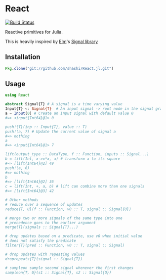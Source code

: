 # React

[![Build Status](https://travis-ci.org/shashi/React.jl.png)](https://travis-ci.org/shashi/React.jl)

Reactive primitives for Julia.

This is heavily inspired by [Elm](http://elm-lang.org/)'s [Signal library](http://library.elm-lang.org/catalog/evancz-Elm/0.12/Signal)

## Installation

```julia
Pkg.clone("git://github.com/shashi/React.jl.git")
```

## Usage

```julia
using React

abstract Signal{T} # A signal is a time varying value
Input{T} <: Signal{T}  # An input signal -> root node in the signal graph
a = Input(0) # Create an input signal with default value 0
#=> <input{Int64}@1> 0

push!{T}(inp :: Input{T}, value :: T)
push!(a, 7) # Update the current value of signal a
#=> nothing
a
#=> <input{Int64}@1> 7

lift(output_type :: DataType, f :: Function, inputs :: Signal...)
b = lift(Int, x->x*x, a) # transform a to its square
#=> [lift{Int64}@2] 49
push!(a, 6)
#=> nothing
b
#=> [lift{Int64}@2] 36
c = lift(Int, +, a, b) # lift can combine more than one signals
#=> [lift{Int64}@3] 42

# Other methods
# reduce over a sequence of updates
reduce{T, U}(f :: Function, v0 :: T, signal :: Signal{U})

# merge two or more signals of the same type into one
# precedence goes to the earlier argument
merge{T}(signals :: Signal{T}...)

# drop updates based on a predicate, use v0 when initial value
# does not satisfy the predicate
filter{T}(pred :: Function, v0 :: T, signal :: Signal)

# drop updates with repeating values
droprepeats{T}(signal :: Signal{T})

# sampleon sample second signal whenever the first changes
sampleon{T, U}(s1 :: Signal{T}, s2 :: Signal{U})
```
